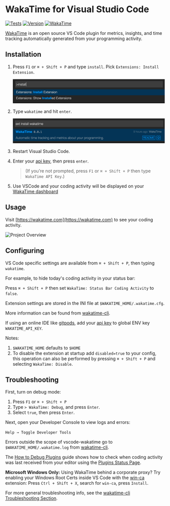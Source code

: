 # WakaTime for Visual Studio Code

[![Tests](https://img.shields.io/github/workflow/status/wakatime/vscode-wakatime/Tests/master?label=tests)](https://github.com/wakatime/vscode-wakatime/actions)
[![Version](https://img.shields.io/visual-studio-marketplace/v/WakaTime.vscode-wakatime.png?label=Visual%20Studio%20Marketplace)](https://marketplace.visualstudio.com/items?itemName=WakaTime.vscode-wakatime)
[![WakaTime](https://wakatime.com/badge/github/wakatime/vscode-wakatime.png?branch=master)](https://wakatime.com/badge/github/wakatime/vscode-wakatime)

[WakaTime][wakatime] is an open source VS Code plugin for metrics, insights, and time tracking automatically generated from your programming activity.

## Installation

1. Press `F1` or `⌘ + Shift + P` and type `install`. Pick `Extensions: Install Extension`.

    ![type install](./images/type-install.png)
2. Type `wakatime` and hit `enter`.

    ![type wakatime](./images/type-wakatime.png)

3. Restart Visual Studio Code.

4. Enter your [api key][api key], then press `enter`.

    > (If you’re not prompted, press `F1` or `⌘ + Shift + P` then type `WakaTime API Key`.)

5. Use VSCode and your coding activity will be displayed on your [WakaTime dashboard](https://wakatime.com)

## Usage

Visit [https://wakatime.com](https://wakatime.com) to see your coding activity.

![Project Overview](./images/Screen-Shot-2016-03-21.png)

## Configuring

VS Code specific settings are available from `⌘ + Shift + P`, then typing `wakatime`.

For example, to hide today's coding activity in your status bar:

Press `⌘ + Shift + P` then set `WakaTime: Status Bar Coding Activity` to `false`.

Extension settings are stored in the INI file at `$WAKATIME_HOME/.wakatime.cfg`.

More information can be found from [wakatime-cli][wakatime-cli configs].

If using an online IDE like [gitpods](https://gitpod.io/), add your [api key][api key] to global ENV key `WAKATIME_API_KEY`.

Notes:

1. `$WAKATIME_HOME` defaults to `$HOME`
1. To disable the extension at startup add `disabled=true` to your config, this operation can also be performed by pressing `⌘ + Shift + P` and selecting `WakaTime: Disable`.

## Troubleshooting

First, turn on debug mode:

1. Press `F1` or `⌘ + Shift + P`
2. Type `> WakaTime: Debug`, and press `Enter`.
3. Select `true`, then press `Enter`.

Next, open your Developer Console to view logs and errors:

`Help → Toggle Developer Tools`

Errors outside the scope of vscode-wakatime go to `$WAKATIME_HOME/.wakatime.log` from [wakatime-cli][wakatime-cli help].

The [How to Debug Plugins][how to debug] guide shows how to check when coding activity was last received from your editor using the [Plugins Status Page][plugins status page].

**Microsoft Windows Only:** Using WakaTime behind a corporate proxy? Try enabling your Windows Root Certs inside VS Code with the [win-ca][winca] extension:
Press `Ctrl + Shift + X`, search for `win-ca`, press `Install`.

For more general troubleshooting info, see the [wakatime-cli Troubleshooting Section][wakatime-cli help].

[wakatime]: https://wakatime.com/vs-code
[api key]: https://wakatime.com/api-key
[wakatime-cli help]: https://github.com/wakatime/wakatime-cli/blob/develop/TROUBLESHOOTING.md
[wakatime-cli configs]: https://github.com/wakatime/wakatime-cli/blob/develop/USAGE.md
[how to debug]: https://wakatime.com/faq#debug-plugins
[plugins status page]: https://wakatime.com/plugin-status
[winca]: https://github.com/ukoloff/win-ca/tree/master/vscode

